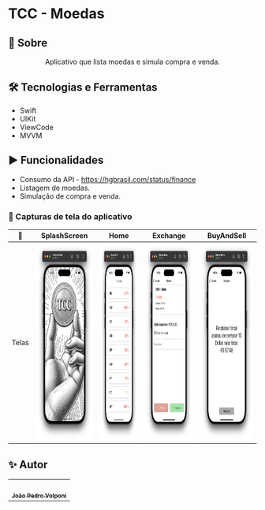 # TCC - Moedas

## 📒 Sobre
<p align="center">Aplicativo que lista moedas e simula compra e venda.</p>

## 🛠️ Tecnologias e Ferramentas
- Swift
- UIKit
- ViewCode
- MVVM

## ▶️ Funcionalidades
- Consumo da API - https://hgbrasil.com/status/finance
- Listagem de moedas.
- Simulação de compra e venda.

### 📱 Capturas de tela do aplicativo

|       🍏       |              SplashScreen               |              Home               | Exchange                           | BuyAndSell                            |
| :------------: | :----------------------------------------: | :---------------------------------------: | -------------------------------------- | ------------------------------------- |
| Telas | <img src="https://github.com/JoaoPedroVolponi/Assets/blob/main/tcc-moedas/splashScreen.png" width="200px;" height="400" /> | <img src="https://github.com/JoaoPedroVolponi/Assets/blob/main/tcc-moedas/home.png" width="220px;" height="400" /> | <img src="https://github.com/JoaoPedroVolponi/Assets/blob/main/tcc-moedas/exchange.png" width="220px;" height="400" /> | <img src="https://github.com/JoaoPedroVolponi/Assets/blob/main/tcc-moedas/buyAndSell.png" width="220px;" height="400" />

## ✨ Autor
<!-- ALL-CONTRIBUTORS-LIST:START - Do not remove or modify this section -->
<!-- prettier-ignore-start -->
<!-- markdownlint-disable -->
<table>
  <tr>
    <td align="center">
      <a href="https://github.com/JoaoPedroVolponi">
        <img src="https://avatars.githubusercontent.com/u/98360987?v=4" width="100px;" alt=""/>
        <br />
        <sub>
          <b>João Pedro Volponi</b>
        </sub>
      </a>
      <br />
    </td>
  </tr>
</table>

<!-- markdownlint-enable -->
<!-- prettier-ignore-end -->
<!-- ALL-CONTRIBUTORS-LIST:END -->
